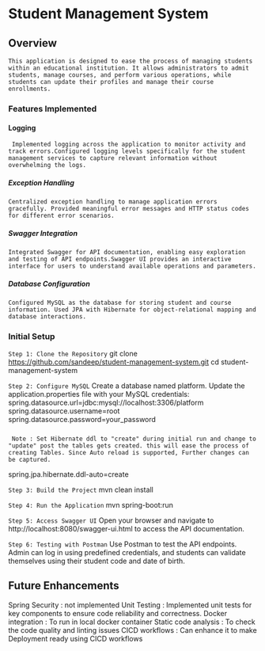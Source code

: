 # Student Management System

## Overview
``This application is designed to ease the process of managing students within an educational institution. It allows administrators to admit students, manage courses, and perform various operations, while students can update their profiles and manage their course enrollments.``

### Features Implemented
#### Logging
`` Implemented logging across the application to monitor activity and track errors.Configured logging levels specifically for the student management services to capture relevant information without overwhelming the logs.``

##### Exception Handling
``Centralized exception handling to manage application errors gracefully. Provided meaningful error messages and HTTP status codes for different error scenarios.``

##### Swagger Integration
``Integrated Swagger for API documentation, enabling easy exploration and testing of API endpoints.Swagger UI provides an interactive interface for users to understand available operations and parameters.``

##### Database Configuration
``Configured MySQL as the database for storing student and course information. Used JPA with Hibernate for object-relational mapping and database interactions.``

### Initial Setup

``Step 1: Clone the Repository``
git clone https://github.com/sandeep/student-management-system.git
cd student-management-system

``Step 2: Configure MySQL``
Create a database named platform.
Update the application.properties file with your MySQL credentials:
spring.datasource.url=jdbc:mysql://localhost:3306/platform
spring.datasource.username=root
spring.datasource.password=your_password

##### 
``` Note : Set Hibernate ddl to "create" during initial run and change to "update" post the tables gets created. this will ease the process of creating Tables. Since Auto reload is supported, Further changes can be captured.```

spring.jpa.hibernate.ddl-auto=create

``Step 3: Build the Project``
mvn clean install

``Step 4: Run the Application``
mvn spring-boot:run

``Step 5: Access Swagger UI``
Open your browser and navigate to http://localhost:8080/swagger-ui.html to access the API documentation.

``Step 6: Testing with Postman``
Use Postman to test the API endpoints. Admin can log in using predefined credentials, and students can validate themselves using their student code and date of birth.

## Future Enhancements
Spring Security : not implemented
Unit Testing :  Implemented unit tests for key components to ensure code reliability and correctness.
Docker integration : To run in local docker container
Static code analysis : To check the code quality and linting issues
CICD workflows : Can enhance it to make Deployment ready using CICD workflows